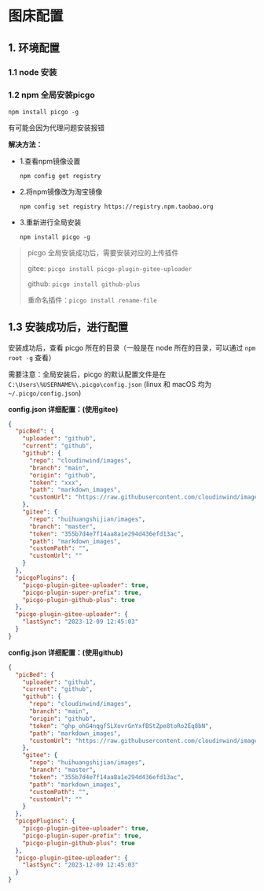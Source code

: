 # 图床配置

## 1. 环境配置

### 1.1 node 安装

### 1.2 npm 全局安装picgo

```shell
npm install picgo -g
```

有可能会因为代理问题安装报错

**解决方法：**

- 1.查看npm镜像设置

  `npm config get registry`

- 2.将npm镜像改为淘宝镜像

  `npm config set registry https://registry.npm.taobao.org`

- 3.重新进行全局安装

  `npm install picgo -g`

> picgo 全局安装成功后，需要安装对应的上传插件
>
> gitee: `picgo install picgo-plugin-gitee-uploader`
>
> github: `picgo install github-plus`
>
> 重命名插件：`picgo install rename-file`

## 1.3 安装成功后，进行配置

安装成功后，查看 picgo 所在的目录（一般是在 node 所在的目录，可以通过 `npm root -g` 查看）

需要注意：全局安装后，picgo 的默认配置文件是在 `C:\Users\%USERNAME%\.picgo\config.json` (linux 和 macOS 均为 `~/.picgo/config.json`)

**config.json 详细配置：(使用gitee)**

```json
{
  "picBed": {
    "uploader": "github",
    "current": "github",
    "github": {
      "repo": "cloudinwind/images",
      "branch": "main",
      "origin": "github",
      "token": "xxx",
      "path": "markdown_images",
      "customUrl": "https://raw.githubusercontent.com/cloudinwind/images/main/"
    },
    "gitee": {
      "repo": "huihuangshijian/images",
      "branch": "master",
      "token": "355b7d4e7f14aa8a1e294d436efd13ac",
      "path": "markdown_images",
      "customPath": "",
      "customUrl": ""
    }
  },
  "picgoPlugins": {
    "picgo-plugin-gitee-uploader": true,
    "picgo-plugin-super-prefix": true,
    "picgo-plugin-github-plus": true
  },
  "picgo-plugin-gitee-uploader": {
    "lastSync": "2023-12-09 12:45:03"
  }
}
```

**config.json 详细配置：(使用github)**

```json
{
  "picBed": {
    "uploader": "github",
    "current": "github",
    "github": {
      "repo": "cloudinwind/images",
      "branch": "main",
      "origin": "github",
      "token": "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",
      "path": "markdown_images",
      "customUrl": "https://raw.githubusercontent.com/cloudinwind/images/main/"
    },
    "gitee": {
      "repo": "huihuangshijian/images",
      "branch": "master",
      "token": "355b7d4e7f14aa8a1e294d436efd13ac",
      "path": "markdown_images",
      "customPath": "",
      "customUrl": ""
    }
  },
  "picgoPlugins": {
    "picgo-plugin-gitee-uploader": true,
    "picgo-plugin-super-prefix": true,
    "picgo-plugin-github-plus": true
  },
  "picgo-plugin-gitee-uploader": {
    "lastSync": "2023-12-09 12:45:03"
  }
}
```
